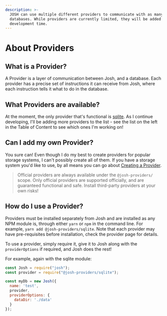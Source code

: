 ```yaml
---
description: >-
  JOSH can use multiple different providers to communicate with as many
  databases. While providers are currently limited, they will be added over
  development time.
---
```


# About Providers

## What is a Provider?

A Provider is a layer of communication between Josh, and a database. Each provider has a precise set of instructions it can receive from Josh, where each instruction tells it what to do in the database.

## What Providers are available?

At the moment, the only provider that's functional is [sqlite](sqlite.md). As I continue developing, I'll be adding more providers to the list - see the list on the left in the Table of Content to see which ones I'm working on!

## Can I add my own Provider?

You sure can! Even though I do my best to create providers for popular storage systems, I can't possibly create all of them. If you have a storage system you'd like to use, by all means you can go about [Creating a Provider](../development/creating-a-provider.md).

> Official providers are always available under the `@josh-providers/` scope. Only official providers are supported officially, and are guaranteed functional and safe. Install third-party providers at your own risks!

## How do I use a Provider?

Providers must be installed separately from Josh and are installed as any NPM module is, through either `yarn` or `npm` in the command line. For example, `yarn add @josh-providers/sqlite`. Note that each provider may have pre-requisites before installation, check the provider page for details.

To use a provider, simply require it, give it to Josh along with the `providerOptions` if required, and Josh does the rest!

For example, again with the sqlite module:

```javascript
const Josh = require("josh");
const provider = require("@josh-providers/sqlite");

const myDb = new Josh({
  name: 'test',
  provider,
  providerOptions: {
    dataDir: './data'
  }
});
```

